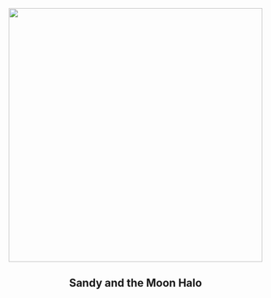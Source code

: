 
<p align="center"><img src="https://apod.nasa.gov/apod/image/2406/MoonHalo_pace.jpg" width="500" height="500"></p>
<h2 align="center"> Sandy and the Moon Halo </h2>
